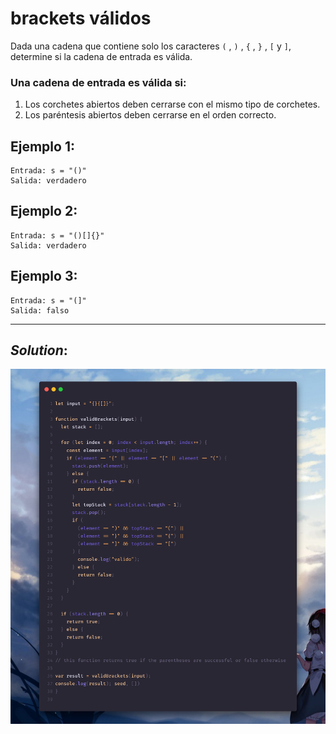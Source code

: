 # brackets válidos

Dada una cadena que contiene solo los caracteres ` ( ` , ` ) ` , ` { ` , ` } ` , ` [ ` y ` ] `, determine si la cadena de entrada es válida.

### Una cadena de entrada es válida si:
1. Los corchetes abiertos deben cerrarse con el mismo tipo de corchetes.
2. Los paréntesis abiertos deben cerrarse en el orden correcto.

## Ejemplo 1:
```
Entrada: s = "()"
Salida: verdadero
```

## Ejemplo 2:
```
Entrada: s = "()[]{}"
Salida: verdadero
```

## Ejemplo 3:
```
Entrada: s = "(]"
Salida: falso
```

---
## **_Solution_:**

![This is an image](./index.png)